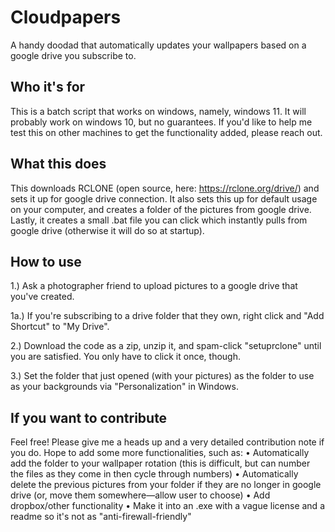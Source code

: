 # Cloudpapers
A handy doodad that automatically updates your wallpapers based on a google drive you subscribe to.

## Who it's for
This is a batch script that works on windows, namely, windows 11. It will probably work on windows 10, but no guarantees. 
If you'd like to help me test this on other machines to get the functionality added, please reach out.

## What this does
This downloads RCLONE (open source, here: https://rclone.org/drive/) and sets it up for google drive connection.
It also sets this up for default usage on your computer, and creates a folder of the pictures from google drive.
Lastly, it creates a small .bat file you can click which instantly pulls from google drive (otherwise it will do so at startup).

## How to use
1.) Ask a photographer friend to upload pictures to a google drive that you've created.

1a.) If you're subscribing to a drive folder that they own, right click and "Add Shortcut" to "My Drive".

2.) Download the code as a zip, unzip it, and spam-click "setuprclone" until you are satisfied. You only have to click it once, though.

3.) Set the folder that just opened (with your pictures) as the folder to use as your backgrounds via "Personalization" in Windows.

## If you want to contribute
Feel free! Please give me a heads up and a very detailed contribution note if you do. Hope to add some more functionalities, such as:
 • Automatically add the folder to your wallpaper rotation (this is difficult, but can number the files as they come in then cycle through numbers)
 • Automatically delete the previous pictures from your folder if they are no longer in google drive (or, move them somewhere—allow user to choose)
 • Add dropbox/other functionality
 • Make it into an .exe with a vague license and a readme so it's not as "anti-firewall-friendly"
